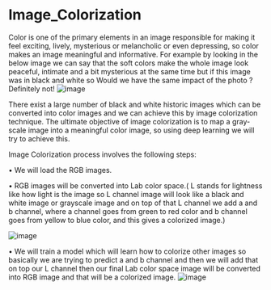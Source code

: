 # Image_Colorization
Color is one of the primary elements in an image responsible for making it feel exciting, lively, mysterious or melancholic or even depressing, so color makes an image meaningful and informative.
For example by looking in the below image we can say that the soft colors make the whole image look peaceful, intimate and a bit mysterious at the same time but if this image was in black and white so Would we have the same impact of the photo ? Definitely not!
![image](https://user-images.githubusercontent.com/65805215/131584575-46cf5144-a057-4cbc-b342-112569b7d7dd.png)

There exist a large number of black and white historic images which can be converted into color images and we can achieve this by image colorization technique.
The ultimate objective of image colorization is to map a gray-scale image into a meaningful color image, so using deep learning we will try to achieve this.

Image Colorization process involves the following steps:

•	We will load the RGB images.

•	RGB images will be converted into Lab color space.( L stands for lightness like how light is the image so L channel image will look like a black and white image or grayscale image and on top of that L channel we add a and b channel, where a channel goes from green to red color and b channel goes from yellow to blue color, and this gives a colorized image.)
  
![image](https://user-images.githubusercontent.com/65805215/131584667-41b8f1ab-a958-4e42-bd15-1f35903ae5ec.png)


• We will train a model which will learn how to colorize other images so basically we are trying to predict a and b channel and then we will add that on top our L channel then our final Lab color space image will be converted into RGB image and that will be a colorized image.
![image](https://user-images.githubusercontent.com/65805215/131584741-47e8afa1-fb12-429d-936d-fc2a61b6c1da.png)
